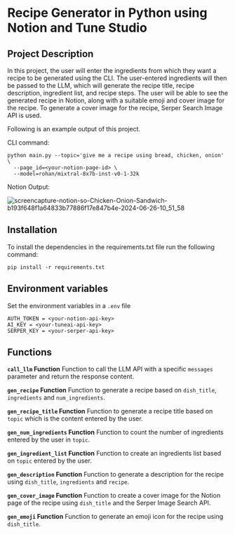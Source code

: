 # Recipe Generator in Python using Notion and Tune Studio
## Project Description
In this project, the user will enter the ingredients from which they want a recipe to be generated using the CLI. The user-entered ingredients will then be passed to the LLM, which will generate the recipe title, recipe description, ingredient list, and recipe steps. The user will be able to see the generated recipe in Notion, along with a suitable emoji and cover image for the recipe. To generate a cover image for the recipe, Serper Search Image API is used.

Following is an example output of this project.

CLI command:
```
python main.py --topic='give me a recipe using bread, chicken, onion' \
  --page_id=<your-notion-page-id> \
  --model=rohan/mixtral-8x7b-inst-v0-1-32k
```

Notion Output:

![screencapture-notion-so-Chicken-Onion-Sandwich-b193f648f1a64833b77886f17e847b4e-2024-06-26-10_51_58](https://github.com/AsavariD/notion-comm/assets/69451908/a5a00d1b-911d-45dd-93da-357c6b6d17a1)

## Installation
To install the dependencies in the requirements.txt file run the following command:
```
pip install -r requirements.txt
```

## Environment variables
Set the environment variables in a `.env` file
```
AUTH_TOKEN = <your-notion-api-key>
AI_KEY = <your-tuneai-api-key>
SERPER_KEY = <your-serper-api-key>
```

## Functions
**`call_llm` Function**
Function to call the LLM API with a specific `messages` parameter and return the response content.

**`gen_recipe` Function**
Function to generate a recipe based on `dish_title`, `ingredients` and `num_ingredients`.

**`gen_recipe_title` Function**
Function to generate a recipe title based on `topic` which is the content entered by the user.

**`gen_num_ingredients` Function**
Function to count the number of ingredients entered by the user in `topic`.

**`gen_ingredient_list` Function**
Function to create an ingredients list based on `topic` entered by the user.

**`gen_description` Function**
Function to generate a description for the recipe using `dish_title`, `ingredients` and `recipe`.

**`gen_cover_image` Function**
Function to create a cover image for the Notion page of the recipe using `dish_title` and the Serper Image Search API.

**`gen_emoji` Function**
Function to generate an emoji icon for the recipe using `dish_title`.